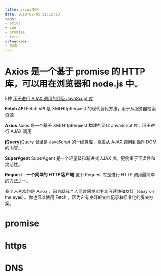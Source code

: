 ```yaml
---
title: axios使用
date: 2018-02-05 11:15:13
tags:
- axios
- vue
- promise
- fetch
categories:
- 前端
---
```


# Axios 是一个基于 promise 的 HTTP 库，可以用在浏览器和 node.js 中。


5种
[用于进行 AJAX 调用的顶级 JavaScript 库](https://www.oschina.net/translate/top-javascript-libraries-for-making-ajax-calls?from=20180204)


**Fetch API**
Fetch API 是 XMLHttpRequest 的现代替代方法，用于从服务器检索资源

**Axios**
Axios 是一个基于 XMLHttpRequest 构建的现代 JavaScript 库，用于进行 AJAX 调用

**jQuery**
jQuery 曾经是 JavaScript 的一线类库，涵盖从 AJAX 调用到操作 DOM 的内容。

**SuperAgent**
SuperAgent 是一个轻量级和渐进式 AJAX 库，更侧重于可读性和灵活性。

**Request - 一个简单的 HTTP 客户端**
这个 Request 库是进行 HTTP 调用最简单的方法之一。

我个人喜欢的是 Axios ，因为就我个人而言感觉它更具可读性和友好（easy on the eyes）。你也可以使用 Fetch ，因为它有良好的文档记录和标准化的解决方案。



# promise

# https

# DNS
